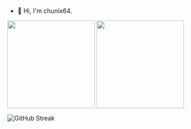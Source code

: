 - 👋 Hi, I'm chunix64.

 <img height=200 align="center" src="https://github-readme-stats.vercel.app/api?username=chunix64&show_icons=true&theme=dracula" />
</a>
<a href="https://github.com/anuraghazra/convoychat">
  <img height=200 align="center" src="https://github-readme-stats.vercel.app/api/top-langs?username=chunix64&layout=compact&langs_count=8&card_width=320show_icons=true&theme=highcontrast" />
</a>

![GitHub Streak](https://github-readme-streak-stats.herokuapp.com/?user=chunix64&theme=dracula)

<!--
**chunix64/chunix64** is a ✨ _special_ ✨ repository because its `README.md` (this file) appears on your GitHub profile.

Here are some ideas to get you started:

- 🔭 I’m currently working on ...
- 🌱 I’m currently learning ...
- 👯 I’m looking to collaborate on ...
- 🤔 I’m looking for help with ...
- 💬 Ask me about ...
- 📫 How to reach me: ...
- 😄 Pronouns: ...
- ⚡ Fun fact: ...
-->
